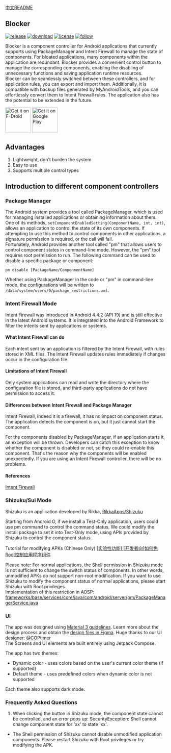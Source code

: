 [中文README](https://github.com/lihenggui/blocker/blob/main/README.zh-CN.md)

## Blocker
[![release](https://img.shields.io/github/v/release/lihenggui/blocker?label=release&color=red)](https://github.com/lihenggui/blocker/releases) [![download](https://shields.io/github/downloads/lihenggui/blocker/total?label=download)](https://github.com/lihenggui/blocker/releases/latest) [![license](https://img.shields.io/github/license/lihenggui/blocker)](LICENSE) [![follow](https://img.shields.io/badge/follow-Telegram-blue.svg?label=follow)](https://t.me/blockerandroid) 

Blocker is a component controller for Android applications that currently supports using PackageManager and Intent Firewall to manage the state of components. For bloated applications, many components within the application are redundant. Blocker provides a convenient control button to manage the corresponding components, enabling the disabling of unnecessary functions and saving application runtime resources.  
Blocker can be seamlessly switched between these controllers, and for application rules, you can export and import them. Additionally, it is compatible with backup files generated by MyAndroidTools, and you can effortlessly convert them to Intent Firewall rules. The application also has the potential to be extended in the future.

[<img src="https://fdroid.gitlab.io/artwork/badge/get-it-on.png"
     alt="Get it on F-Droid"
     height="80">](https://f-droid.org/packages/com.merxury.blocker/)
[<img src="https://play.google.com/intl/en_us/badges/images/generic/en-play-badge.png"
     alt="Get it on Google Play"
     height="80">](https://play.google.com/store/apps/details?id=com.merxury.blocker)

## Advantages
1. Lightweight, don't burden the system
2. Easy to use
3. Supports multiple control types

## Introduction to different component controllers
### Package Manager
The Android system provides a tool called PackageManager, which is used for managing installed applications or obtaining information about them. One of its methods, ```setComponentEnabledSetting(ComponentName, int, int)```, allows an application to control the state of its own components. If attempting to use this method to control components in other applications, a signature permission is required, or the call will fail.  
Fortunately, Android provides another tool called "pm" that allows users to control component states in command-line mode. However, the "pm" tool requires root permission to run. The following command can be used to disable a specific package or component:

```
pm disable [PackageName/ComponmentName]
```

Whether using PackageManager in the code or "pm" in command-line mode, the configurations will be written to ```/data/system/users/0/package_restrictions.xml```.

### Intent Firewall Mode
Intent Firewall was introduced in Android 4.4.2 (API 19) and is still effective in the latest Android systems. It is integrated into the Android Framework to filter the intents sent by applications or systems. 

#### What Intent Firewall can do
Each intent sent by an application is filtered by the Intent Firewall, with rules stored in XML files. The Intent Firewall updates rules immediately if changes occur in the configuration file.

#### Limitations of Intent Firewall
Only system applications can read and write the directory where the configuration file is stored, and third-party applications do not have permission to access it.

#### Differences between Intent Firewall and Package Manager
Intent Firewall, indeed it is a firewall, it has no impact on component status. The application detects the component is on, but it just cannot start the component.

For the components disabled by PackageManager, if an application starts it, an exception will be thrown. Developers can catch this exception to know whether the component is disabled or not, so they could re-enable this component. That's the reason why the components will be enabled unexpectedly. If you are using an Intent Firewall controller, there will be no problems.
#### References
[Intent Firewall](https://carteryagemann.com/pages/android-intent-firewall.html)

### Shizuku/Sui Mode
Shizuku is an application developed by Rikka, [RikkaApps/Shizuku](https://github.com/RikkaApps/Shizuku)

Starting from Android O, if we install a Test-Only application, users could use pm command to control the command status. We could modify the install package to set it into Test-Only mode, using APIs provided by Shizuku to control the component status.

Tutorial for modifying APKs (Chinese Only) [[实验性功能] [开发者向]如何免Root控制应用程序组件](https://github.com/lihenggui/blocker/wiki/%5B%E5%AE%9E%E9%AA%8C%E6%80%A7%E5%8A%9F%E8%83%BD%5D-%5B%E5%BC%80%E5%8F%91%E8%80%85%E5%90%91%5D%E5%A6%82%E4%BD%95%E5%85%8DRoot%E6%8E%A7%E5%88%B6%E5%BA%94%E7%94%A8%E7%A8%8B%E5%BA%8F%E7%BB%84%E4%BB%B6)

Please note: For normal applications, the Shell permission in Shizuku mode is not sufficient to change the switch status of components. In other words, unmodified APKs do not support non-root modification. If you want to use Shizuku to modify the component status of normal applications, please start Shizuku with Root privileges.  
Implementation of this restriction in AOSP: [frameworks/base/services/core/java/com/android/server/pm/PackageManagerService.java](https://cs.android.com/android/platform/superproject/main/+/main:frameworks/base/services/core/java/com/android/server/pm/PackageManagerService.java;l=3750;drc=02a77ed61cbeec253a1b49e732d1f27a9ff4b303;bpv=0;bpt=1)

### UI
The app was designed using [Material 3 guidelines](https://m3.material.io/). Learn more about the design process and obtain the [design files in Figma](https://www.figma.com/file/T903MNmXtahDVf1yoOgXoI/Blocker).
Huge thanks to our UI designer: [@COPtimer](https://github.com/COPtimer)  
The Screens and UI elements are built entirely using Jetpack Compose.  
  
The app has two themes:  
* Dynamic color - uses colors based on the user's current color theme (if supported)  
* Default theme - uses predefined colors when dynamic color is not supported

Each theme also supports dark mode.

### Frequently Asked Questions
1. When clicking the button in Shizuku mode, the component state cannot be controlled, and an error pops up: SecurityException: Shell cannot change component state for 'xx' to state 'xx'.  
* The Shell permission of Shizuku cannot disable unmodified application components. Please restart Shizuku with Root privileges or try modifying the APK.
